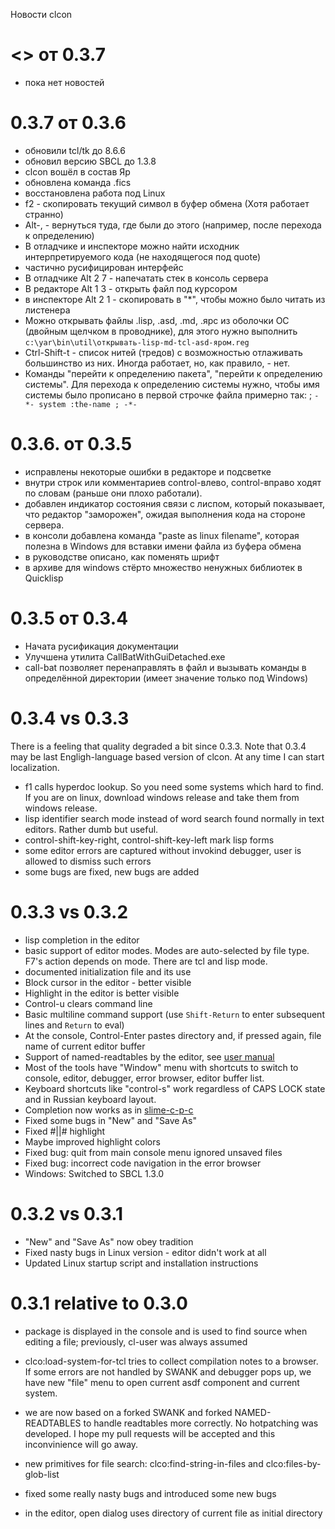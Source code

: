 Новости clcon

<<TRUNK>> от 0.3.7
=======
- пока нет новостей

0.3.7 от 0.3.6
=====
- обновили tcl/tk до 8.6.6
- обновил версию SBCL до 1.3.8
- clcon вошёл в состав Яр
- обновлена команда .fics
- восстановлена работа под Linux
- f2 - скопировать текущий символ в буфер обмена (Хотя работает странно)
- Alt-, - вернуться туда, где были до этого (например, после перехода к определению)
- В отладчике и инспекторе можно найти исходник интерпретируемого кода (не находящегося под quote)
- частично русифицирован интерфейс
- В отладчике Alt 2 7 - напечатать стек в консоль сервера
- В редакторе Alt 1 3 - открыть файл под курсором
- в инспекторе Alt 2 1 - скопировать в "*", чтобы можно было читать из листенера
- Можно открывать файлы .lisp, .asd, .md, .ярс из оболочки ОС (двойным щелчком в проводнике),
 для этого нужно выполнить `c:\yar\bin\util\открывать-lisp-md-tcl-asd-яром.reg`
- Ctrl-Shift-t - список нитей (тредов) с возможностью отлаживать большинство из них. Иногда работает, но, как правило, - нет.
- Команды "перейти к определению пакета", "перейти к определению системы". Для перехода к определению системы нужно, чтобы имя системы было прописано в первой строчке файла примерно так: ; `-*- system :the-name ; -*-`

0.3.6. от 0.3.5
=====
- исправлены некоторые ошибки в редакторе и подсветке
- внутри строк или комментариев control-влево, control-вправо ходят по словам (раньше они плохо работали).
- добавлен индикатор состояния связи с лиспом, который показывает, что редактор "заморожен", ожидая выполнения кода на стороне сервера. 
- в консоли добавлена команда "paste as linux filename", которая полезна в Windows для вставки имени файла из буфера обмена
- в руководстве описано, как поменять шрифт
- в архиве для windows стёрто множество ненужных библиотек в Quicklisp

0.3.5 от 0.3.4
=====
- Начата русификация документации
- Улучшена утилита CallBatWithGuiDetached.exe 
- call-bat позволяет перенаправлять в файл и вызывать команды в определённой директории (имеет значение только под Windows)

0.3.4 vs 0.3.3
=====
There is a feeling that quality degraded a bit since 0.3.3.
Note that 0.3.4 may be last Engligh-language based version of clcon. 
At any time I can start localization. 

- f1 calls hyperdoc lookup. So you need some systems which hard to find. If you are on linux, download windows release and take them from windows release. 
- lisp identifier search mode instead of word search found normally in text editors. Rather dumb but useful.
- control-shift-key-right, control-shift-key-left mark lisp forms
- some editor errors are captured without invokind debugger, user is allowed to dismiss such errors
- some bugs are fixed, new bugs are added


0.3.3 vs 0.3.2
=====
- lisp completion in the editor
- basic support of editor modes. Modes are auto-selected by file type. F7's action
depends on mode. There are tcl and lisp mode. 
- documented initialization file and its use
- Block cursor in the editor - better visible
- Highlight in the editor is better visible
- Control-u clears command line
- Basic multiline command support (use `Shift-Return` to enter subsequent lines and `Return` to eval) 
- At the console, Control-Enter pastes directory and, if pressed again, file name of current editor buffer
- Support of named-readtables by the editor, see [user manual](user-manual.md)
- Most of the tools have "Window" menu with shortcuts to switch to console, editor, debugger, error browser, editor buffer list. 
- Keyboard shortcuts like "control-s" work regardless of CAPS LOCK state and in Russian keyboard layout. 
- Completion now works as in [slime-c-p-c](https://common-lisp.net/project/slime/doc/html/Compound-Completion.html#Compound-Completion)
- Fixed some bugs in "New" and "Save As"
- Fixed #||# highlight
- Maybe improved highlight colors
- Fixed bug: quit from main console menu ignored unsaved files
- Fixed bug: incorrect code navigation in the error browser
- Windows: Switched to SBCL 1.3.0


0.3.2 vs 0.3.1 
=====
- "New" and "Save As" now obey tradition
- Fixed nasty bugs in Linux version - editor didn't work at all
- Updated Linux startup script and installation instructions

0.3.1 relative to 0.3.0
================================
- package is displayed in the console and is used to find source when editing a file; previously, cl-user was always assumed

- clco:load-system-for-tcl tries to collect compilation notes to a browser. If some errors are not handled by SWANK and debugger pops up, we have new "file" menu to open current asdf component and current system. 

- we are now based on a forked SWANK and forked NAMED-READTABLES to handle readtables more correctly.
No hotpatching was developed. I hope my pull requests
will be accepted and this inconvinience will go away.

- new primitives for file search: clco:find-string-in-files
and clco:files-by-glob-list

- fixed some really nasty bugs and introduced some new bugs 

- in the editor, open dialog uses directory of current file as initial directory


